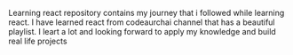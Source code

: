   Learning react repository contains my journey that i followed while learning react.
  I have learned react from codeaurchai channel that has a beautiful playlist.
  I leart a lot and looking forward to apply my knowledge and build real life projects
